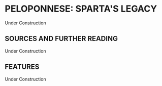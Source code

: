 # PELOPONNESE: SPARTA'S LEGACY

Under Construction


## SOURCES AND FURTHER READING

Under Construction


## FEATURES

Under Construction